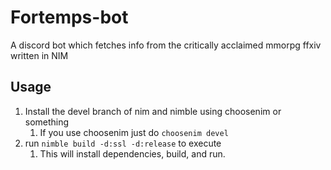 # Fortemps-bot
A discord bot which fetches info from the critically acclaimed mmorpg ffxiv written in NIM

## Usage

1. Install the devel branch of nim and nimble using choosenim or something
   1. If you use choosenim just do `choosenim devel`
2. run `nimble build -d:ssl -d:release` to execute 
   1. This will install dependencies, build, and run.